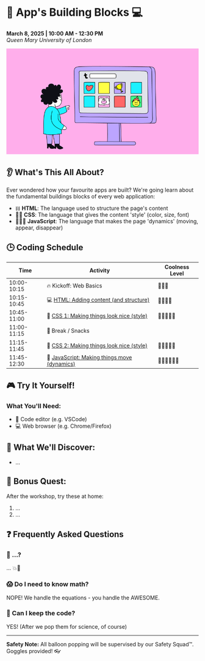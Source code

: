 # 📱 App's Building Blocks 💻

**March 8, 2025 | 10:00 AM - 12:30 PM**  
_Queen Mary University of London_

![](https://raw.githubusercontent.com/pauloboliva/web-masterclass/refs/heads/main/src/imgs/apps.gif)

## 👂 What's This All About?

Ever wondered how your favourite apps are built? We're going learn about the fundamental buildings blocks of every web application:

-   𝍌 **HTML**: The language used to structure the page's content
-   👯‍♂️ **CSS**: The language that gives the content 'style' (color, size, font)
-   🏃🏻‍♀️ **JavaScript**: The language that makes the page 'dynamics' (moving, appear, disappear)

## 🕒 Coding Schedule

| Time        | Activity                                                      | Coolness Level |
| ----------- | ------------------------------------------------------------- | -------------- |
| 10:00-10:15 | 🔥 Kickoff: Web Basics                                        | 🌟🌟🌟         |
| 10:15-10:45 | 💻 [HTML: Adding content (and structure)](Part1-HTML.md)      | 🌟🌟🌟🌟       |
| 10:45-11:00 | 💋 [CSS 1: Making things look nice (style)](Part2-HTML.md)    | 🌟🌟🌟🌟🌟     |
| 11:00-11:15 | 🍎 Break / Snacks                                             |                |
| 11:15-11:45 | 💋 [CSS 2: Making things look nice (style)](Part2-HTML.md)    | 🌟🌟🌟🌟🌟     |
| 11:45-12:30 | 🏃 [JavaScript: Making things move (dynamics)](Part3-HTML.md) | 🌟🌟🌟🌟🌟🌟   |

## 🎮 Try It Yourself!

### What You'll Need:

-   📱 Code editor (e.g. VSCode)
-   💻 Web browser (e.g. Chrome/Firefox)

## 🌈 What We'll Discover:

-   ...

## 🎁 Bonus Quest:

After the workshop, try these at home:

1. ...
2. ...

## ❓ Frequently Asked Questions

### 🤔 ...?

... 💥📸

### 😱 Do I need to know math?

NOPE! We handle the equations - you handle the AWESOME.

### 🎈 Can I keep the code?

YES! (After we pop them for science, of course)

---

**Safety Note:** All balloon popping will be supervised by our Safety Squad™. Goggles provided! 👓
